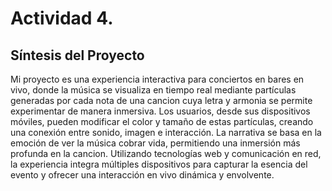 # Actividad 4.
## Síntesis del Proyecto 
Mi proyecto es una experiencia interactiva para conciertos en bares en vivo, donde la música se visualiza en tiempo real mediante partículas generadas por cada nota de una cancion cuya letra y armonia se permite experimentar de manera inmersiva. Los usuarios, desde sus dispositivos móviles, pueden modificar el color y tamaño de estas partículas, creando una conexión entre sonido, imagen e interacción. La narrativa se basa en la emoción de ver la música cobrar vida, permitiendo una inmersión más profunda en la cancion. Utilizando tecnologías web y comunicación en red, la experiencia integra múltiples dispositivos para capturar la esencia del evento y ofrecer una interacción en vivo dinámica y envolvente.

